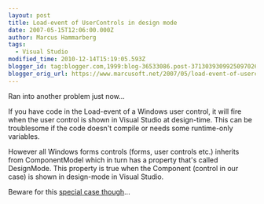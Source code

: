 ```yaml
---
layout: post
title: Load-event of UserControls in design mode
date: 2007-05-15T12:06:00.000Z
author: Marcus Hammarberg
tags:
  - Visual Studio
modified_time: 2010-12-14T15:19:05.593Z
blogger_id: tag:blogger.com,1999:blog-36533086.post-3713039309925097026
blogger_orig_url: https://www.marcusoft.net/2007/05/load-event-of-usercontrols-in-design.html
---
```


Ran into another problem just now...

If you have code in the Load-event of a Windows user control, it will fire when the user control is shown in Visual Studio at design-time. This can be troublesome if the code doesn't compile or needs some runtime-only variables.

However all Windows forms controls (forms, user controls etc.) inherits from ComponentModel which in turn has a property that's called DesignMode. This property is true when the Component (control in our case) is shown in design-mode in Visual Studio.

Beware for this [special case though](http://dotnetjunkies.com/WebLog/mjordan/archive/2003/12/01/4117.aspx)...
